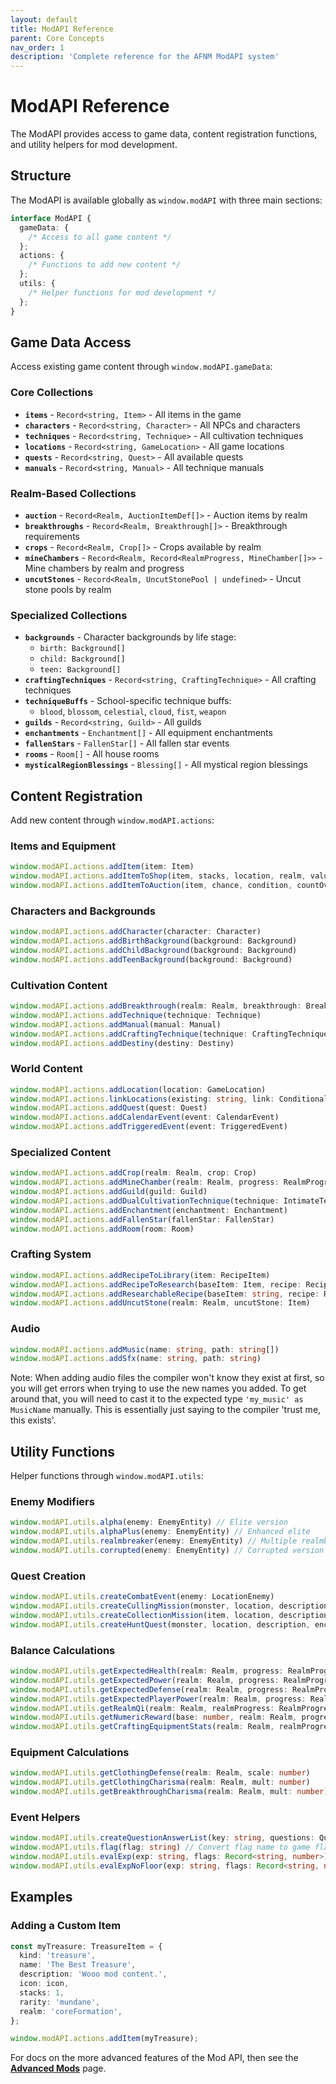 ```yaml
---
layout: default
title: ModAPI Reference
parent: Core Concepts
nav_order: 1
description: 'Complete reference for the AFNM ModAPI system'
---
```


# ModAPI Reference

The ModAPI provides access to game data, content registration functions, and utility helpers for mod development.

## Structure

The ModAPI is available globally as `window.modAPI` with three main sections:

```typescript
interface ModAPI {
  gameData: {
    /* Access to all game content */
  };
  actions: {
    /* Functions to add new content */
  };
  utils: {
    /* Helper functions for mod development */
  };
}
```

## Game Data Access

Access existing game content through `window.modAPI.gameData`:

### Core Collections

- **`items`** - `Record<string, Item>` - All items in the game
- **`characters`** - `Record<string, Character>` - All NPCs and characters
- **`techniques`** - `Record<string, Technique>` - All cultivation techniques
- **`locations`** - `Record<string, GameLocation>` - All game locations
- **`quests`** - `Record<string, Quest>` - All available quests
- **`manuals`** - `Record<string, Manual>` - All technique manuals

### Realm-Based Collections

- **`auction`** - `Record<Realm, AuctionItemDef[]>` - Auction items by realm
- **`breakthroughs`** - `Record<Realm, Breakthrough[]>` - Breakthrough requirements
- **`crops`** - `Record<Realm, Crop[]>` - Crops available by realm
- **`mineChambers`** - `Record<Realm, Record<RealmProgress, MineChamber[]>>` - Mine chambers by realm and progress
- **`uncutStones`** - `Record<Realm, UncutStonePool | undefined>` - Uncut stone pools by realm

### Specialized Collections

- **`backgrounds`** - Character backgrounds by life stage:
  - `birth: Background[]`
  - `child: Background[]`
  - `teen: Background[]`
- **`craftingTechniques`** - `Record<string, CraftingTechnique>` - All crafting techniques
- **`techniqueBuffs`** - School-specific technique buffs:
  - `blood`, `blossom`, `celestial`, `cloud`, `fist`, `weapon`
- **`guilds`** - `Record<string, Guild>` - All guilds
- **`enchantments`** - `Enchantment[]` - All equipment enchantments
- **`fallenStars`** - `FallenStar[]` - All fallen star events
- **`rooms`** - `Room[]` - All house rooms
- **`mysticalRegionBlessings`** - `Blessing[]` - All mystical region blessings

## Content Registration

Add new content through `window.modAPI.actions`:

### Items and Equipment

```typescript
window.modAPI.actions.addItem(item: Item)
window.modAPI.actions.addItemToShop(item, stacks, location, realm, valueModifier?, reputation?)
window.modAPI.actions.addItemToAuction(item, chance, condition, countOverride?, countMultiplier?)
```

### Characters and Backgrounds

```typescript
window.modAPI.actions.addCharacter(character: Character)
window.modAPI.actions.addBirthBackground(background: Background)
window.modAPI.actions.addChildBackground(background: Background)
window.modAPI.actions.addTeenBackground(background: Background)
```

### Cultivation Content

```typescript
window.modAPI.actions.addBreakthrough(realm: Realm, breakthrough: Breakthrough)
window.modAPI.actions.addTechnique(technique: Technique)
window.modAPI.actions.addManual(manual: Manual)
window.modAPI.actions.addCraftingTechnique(technique: CraftingTechnique)
window.modAPI.actions.addDestiny(destiny: Destiny)
```

### World Content

```typescript
window.modAPI.actions.addLocation(location: GameLocation)
window.modAPI.actions.linkLocations(existing: string, link: ConditionalLink | ExplorationLink)
window.modAPI.actions.addQuest(quest: Quest)
window.modAPI.actions.addCalendarEvent(event: CalendarEvent)
window.modAPI.actions.addTriggeredEvent(event: TriggeredEvent)
```

### Specialized Content

```typescript
window.modAPI.actions.addCrop(realm: Realm, crop: Crop)
window.modAPI.actions.addMineChamber(realm: Realm, progress: RealmProgress, chamber: MineChamber)
window.modAPI.actions.addGuild(guild: Guild)
window.modAPI.actions.addDualCultivationTechnique(technique: IntimateTechnique)
window.modAPI.actions.addEnchantment(enchantment: Enchantment)
window.modAPI.actions.addFallenStar(fallenStar: FallenStar)
window.modAPI.actions.addRoom(room: Room)
```

### Crafting System

```typescript
window.modAPI.actions.addRecipeToLibrary(item: RecipeItem)
window.modAPI.actions.addRecipeToResearch(baseItem: Item, recipe: RecipeItem)
window.modAPI.actions.addResearchableRecipe(baseItem: string, recipe: RecipeItem)
window.modAPI.actions.addUncutStone(realm: Realm, uncutStone: Item)
```

### Audio

```typescript
window.modAPI.actions.addMusic(name: string, path: string[])
window.modAPI.actions.addSfx(name: string, path: string)
```

Note: When adding audio files the compiler won't know they exist at first, so you will get errors when trying to use the new names you added. To get around that, you will need to cast it to the expected type `'my_music' as MusicName` manually. This is essentially just saying to the compiler 'trust me, this exists'.

## Utility Functions

Helper functions through `window.modAPI.utils`:

### Enemy Modifiers

```typescript
window.modAPI.utils.alpha(enemy: EnemyEntity) // Elite version
window.modAPI.utils.alphaPlus(enemy: EnemyEntity) // Enhanced elite
window.modAPI.utils.realmbreaker(enemy: EnemyEntity) // Multiple realmbreaker variants
window.modAPI.utils.corrupted(enemy: EnemyEntity) // Corrupted version
```

### Quest Creation

```typescript
window.modAPI.utils.createCombatEvent(enemy: LocationEnemy)
window.modAPI.utils.createCullingMission(monster, location, description, favour)
window.modAPI.utils.createCollectionMission(item, location, description, favour)
window.modAPI.utils.createHuntQuest(monster, location, description, encounter, spiritStones, reputation, reputationName, maxReputation, characterEncounter?)
```

### Balance Calculations

```typescript
window.modAPI.utils.getExpectedHealth(realm: Realm, progress: RealmProgress)
window.modAPI.utils.getExpectedPower(realm: Realm, progress: RealmProgress)
window.modAPI.utils.getExpectedDefense(realm: Realm, progress: RealmProgress)
window.modAPI.utils.getExpectedPlayerPower(realm: Realm, progress: RealmProgress)
window.modAPI.utils.getRealmQi(realm: Realm, realmProgress: RealmProgress)
window.modAPI.utils.getNumericReward(base: number, realm: Realm, progress: RealmProgress)
window.modAPI.utils.getCraftingEquipmentStats(realm: Realm, realmProgress: RealmProgress, factors: { pool: number; control: number; intensity: number }, type: 'cauldron' | 'flame')
```

### Equipment Calculations

```typescript
window.modAPI.utils.getClothingDefense(realm: Realm, scale: number)
window.modAPI.utils.getClothingCharisma(realm: Realm, mult: number)
window.modAPI.utils.getBreakthroughCharisma(realm: Realm, mult: number)
```

### Event Helpers

```typescript
window.modAPI.utils.createQuestionAnswerList(key: string, questions: QuestionAnswer[], exit: QuestionAnswer, showExitOnAllComplete?: boolean)
window.modAPI.utils.flag(flag: string) // Convert flag name to game flag format
window.modAPI.utils.evalExp(exp: string, flags: Record<string, number>) // Evaluate an expression using the given flags, then floor it if the number is greater than 3
window.modAPI.utils.evalExpNoFloor(exp: string, flags: Record<string, number>) // The above but without the floor
```

## Examples

### Adding a Custom Item

```typescript
const myTreasure: TreasureItem = {
  kind: 'treasure',
  name: 'The Best Treasure',
  description: 'Wooo mod content.',
  icon: icon,
  stacks: 1,
  rarity: 'mundane',
  realm: 'coreFormation',
};

window.modAPI.actions.addItem(myTreasure);
```

For docs on the more advanced features of the Mod API, then see the **[Advanced Mods](../advanced-mods/)** page.